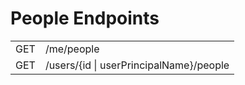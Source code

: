 # People Endpoints

<table>
<tr>
<td>GET</td>
<td>/me/people</td>
</tr>
<tr>
<td>GET</td>
<td>/users/{id | userPrincipalName}/people</td>
</tr>
</table>
